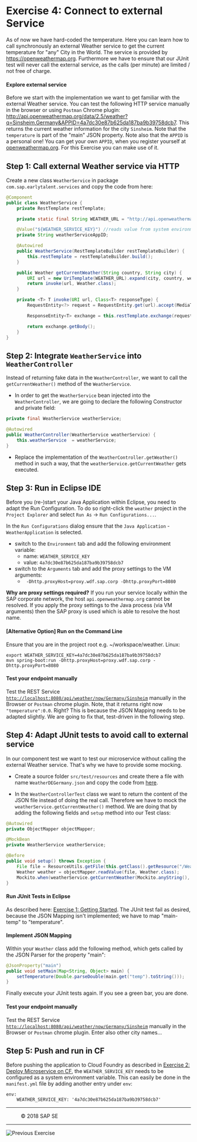 Exercise 4: Connect to external Service
==========================================
As of now we have hard-coded the temperature. Here you can learn how to call synchronously an external Weather service to get the current temperature for "any" City in the World. The service is provided by https://openweathermap.org. Furthermore we have to ensure that our JUnit test will never call the external service, as the calls (per minute) are limited / not free of charge.

#### Explore external service
Before we start with the implementation we want to get familiar with the external Weather service.
You can test the following HTTP service manually in the browser or using `Postman` Chrome plugin:
http://api.openweathermap.org/data/2.5/weather?q=Sinsheim,Germany&APPID=4a7dc30e87b625da187ba9b39758dcb7. This returns the current weather information for the city `Sinsheim`. Note that the `temperature` is part of the "main" JSON property. Note also that the `APPID` is a personal one! You can get your own `APPID`, when you register yourself at [openweathermap.org](https://openweathermap.org). For this Exercise you can make use of it.

## Step 1: Call external Weather service via HTTP
Create a new class `WeatherService` in package `com.sap.earlytalent.services` and copy the code from here:
```java
@Component
public class WeatherService {
    private RestTemplate restTemplate;

    private static final String WEATHER_URL = "http://api.openweathermap.org/data/2.5/weather?q={city},{country}&APPID={key}";

    @Value("${WEATHER_SERVICE_KEY}") //reads value from system environment
    private String weatherServiceAppID;

    @Autowired
    public WeatherService(RestTemplateBuilder restTemplateBuilder) {
        this.restTemplate = restTemplateBuilder.build();
    }

    public Weather getCurrentWeather(String country, String city) {
        URI url = new UriTemplate(WEATHER_URL).expand(city, country, weatherServiceAppID);
        return invoke(url, Weather.class);
    }

    private <T> T invoke(URI url, Class<T> responseType) {
        RequestEntity<?> request = RequestEntity.get(url).accept(MediaType.APPLICATION_JSON).build();

        ResponseEntity<T> exchange = this.restTemplate.exchange(request, responseType);

        return exchange.getBody();
    }
}
```

## Step 2: Integrate `WeatherService` into `WeatherController`
Instead of returning fake data in the `WeatherController`, we want to call the `getCurrentWeather()` method of the `WeatherService`.

- In order to get the `WeatherService` bean injected into the `WeatherController`, we are going to declare the following Constructor and private field:
```java
private final WeatherService weatherService; 

@Autowired
public WeatherController(WeatherService weatherService) { 
    this.weatherService  = weatherService;
}
```
- Replace the implementation of the `WeatherController.getWeather()` method in such a way, that the `weatherService.getCurrentWeather` gets executed.

## Step 3: Run in Eclipse IDE
Before you (re-)start your Java Application within Eclipse, you need to adapt the Run Configuration. To do so right-click the `weather` project in the `Project Explorer` and select `Run As` -> `Run Configurations...`. 

In the `Run Configurations` dialog ensure that the `Java Application` - `WeatherApplication` is selected.
- switch to the `Environment` tab and add the following environment variable:
  - name: `WEATHER_SERVICE_KEY`
  - value: `4a7dc30e87b625da187ba9b39758dcb7`
- switch to the `Arguments` tab and add the proxy settings to the VM arguments:
  - ` -Dhttp.proxyHost=proxy.wdf.sap.corp -Dhttp.proxyPort=8080`

**Why are proxy settings required?** If you run your service locally within the SAP corporate network, the host `api.openweathermap.org` cannot be resolved. If you apply the proxy settings to the Java process (via VM arguments) then the SAP proxy is used which is able to resolve the host name. 

#### [Alternative Option] Run on the Command Line
Ensure that you are in the project root e.g. ~/workspace/weather.
Linux:
```
export WEATHER_SERVICE_KEY=4a7dc30e87b625da187ba9b39758dcb7
mvn spring-boot:run -Dhttp.proxyHost=proxy.wdf.sap.corp -Dhttp.proxyPort=8080
```

#### Test your endpoint manually
Test the REST Service [`http://localhost:8080/api/weather/now/Germany/Sinsheim`](http://localhost:8080/api/weather/now/Germany/Sinsheim) manually in the Browser or `Postman` chrome plugin. Note, that it returns right now `"temperature":0.0`. Right? This is because the JSON Mapping needs to be adapted slightly. We are going to fix that, test-driven in the following step.

## Step 4: Adapt JUnit tests to avoid call to external service 
In our component test we want to test our microservice without calling the external Weather service. That's why we have to provide some mocking.

- Create a source folder `src/test/resources` and create there a file with name `WeatherDEGermany.json` and copy the code from [here](https://github.wdf.sap.corp/raw/D048418/cc-weather-spring-boot/master/src/test/resources/WeatherDEGermany.json).

- In the `WeatherControllerTest` class we want to return the content of the JSON file instead of doing the real call. Therefore we have to mock the `weatherService.getCurrentWeather()` method. We are doing that by adding the following fields and `setup` method into our Test class:
```java
@Autowired
private ObjectMapper objectMapper; 

@MockBean
private WeatherService weatherService; 

@Before
public void setup() throws Exception {
    File file = ResourceUtils.getFile(this.getClass().getResource("/WeatherDEGermany.json"));
    Weather weather = objectMapper.readValue(file, Weather.class);
    Mockito.when(weatherService.getCurrentWeather(Mockito.anyString(), Mockito.anyString())).thenReturn(weather);
}
```
####  Run JUnit Tests in Eclipse
As described here: [Exercise 1: Getting Started](https://github.wdf.sap.corp/cc-java-dev/cc-coursematerial/blob/master/SpringBoot/Exercise_1_SpringBoot_GettingStarted.md#step-7-run-junit-tests-in-eclipse). The JUnit test fail as desired, because the JSON Mapping isn't implemented; we have to map "main-temp" to "temperature". 

#### Implement JSON Mapping 
Within your `Weather` class add the following method, which gets called by the JSON Parser for the property "main":
```java
@JsonProperty("main")
public void setMain(Map<String, Object> main) {
    setTemperature(Double.parseDouble(main.get("temp").toString()));
}
```

Finally execute your JUnit tests again. If you see a green bar, you are done.

#### Test your endpoint manually
Test the REST Service [`http://localhost:8080/api/weather/now/Germany/Sinsheim`](http://localhost:8080/api/weather/now/Germany/Sinsheim) manually in the Browser or `Postman` chrome plugin. Enter also other city names...

## Step 5: Push and run in CF
Before pushing the application to Cloud Foundry  as described in [Exercise 2: Deploy Microservice on CF](https://github.wdf.sap.corp/cc-java-dev/cc-coursematerial/blob/master/SpringBoot/Exercise_2_SpringBoot_DeployAdsOnCloudFoundry.md#step-3-push-your-service), the `WEATHER_SERVICE_KEY` needs to be configured as a system environment variable. This can easily be done in the `manifest.yml` file by adding another entry under `env`:
```
env:
    WEATHER_SERVICE_KEY: '4a7dc30e87b625da187ba9b39758dcb7'
```

***
<dl>
  <dd>
  <div class="footer">&copy; 2018 SAP SE</div>
  </dd>
</dl>
<hr>
<a href="Exercise_3_SpringBoot_CreateWeatherService.md">
  <img align="left" alt="Previous Exercise">
</a>
